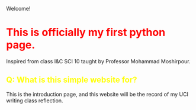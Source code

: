 Welcome!
</head>
<body>
    <h1 style="color:red;">This is officially my first python page.</h1>
    <p>Inspired from class I&C SCI 10 taught by Professor Mohammad Moshirpour.</p>
<h2 style="color:yellow;">Q: What is this simple website for?</h2>
    <p>This is the introduction page, and this website will be the record of my UCI writing class reflection.</p>
</body>
</html>
